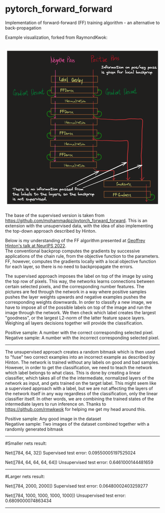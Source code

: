 # pytorch_forward_forward
Implementation of forward-forward (FF) training algorithm - an alternative to back-propagation

Example visualization, forked from RaymondKwok:

![alt text](vis.png)
---

The base of the supervised version is taken from https://github.com/mohammadpz/pytorch_forward_forward.
This is an extension with the unsupervised data, with the idea of also implementing the top-down approach described by Hinton.

Below is my understanding of the FF algorithm presented at [Geoffrey Hinton's talk at NeurIPS 2022](https://www.cs.toronto.edu/~hinton/FFA13.pdf).\
The conventional backprop computes the gradients by successive applications of the chain rule, from the objective function to the parameters. FF, however, computes the gradients locally with a local objective function for each layer, so there is no need to backpropagate the errors.


The supervised approach imposes the label on top of the image by using the top row of pixels. This way, the networks learns connections between certain selected pixels, and the corresponding number features. The pictures are fed through the network in a way where positive samples pushes the layer weights upwards and negative examples pushes the corresponding weights downwards. In order to classify a new image, we have to impose all of the possible labels on top of the image and run the image through the network. We then check which label creates the largest "goodness", or the largest L2-norm of the latter feature space layers. Weighing all layers decisions together will provide the classification.

Positive sample: A number with the correct corresponding selected pixel.<br />
Negative sample: A number with the incorrect corresponding selected pixel.

---

The unsupervised approach creates a random bitmask which is then used to "fuse" two correct examples into an incorrect example as described by Hinton. The network is trained without any labels on good and bad samples. However, in order to get the classification, we need to teach the network which label belongs to what class. This is done by creating a linear classifier, which takes all of the the intermediate, normalized layers of the network as input, and gets trained on the target label. This might seem like a supervised approach with a label, but we are not affecting the layers of the network itself in any way regardless of the classification, only the linear classifier itself. In other words, we are combining the trained states of the intermediate layers to run inference on. Thanks to https://github.com/rmwkwok for helping me get my head around this.

Positive sample: Any good image in the dataset<br />
Negatiive sample: Two images of the dataset combined together with a randomly generated bitmask

---

#Smaller nets result:

Net([784, 64, 32])
Supervised test error: 0.09550005197525024

Net([784, 64, 64, 64, 64])
Unsupervised test error: 0.6461000144481659

-----------------------------------------------------

#Larger nets result:

Net([784, 2000, 2000])
Supervised test error: 0.06480002403259277

Net([784, 1000, 1000, 1000, 1000])
Unsupervised test error: 0.6809000074863434

---

